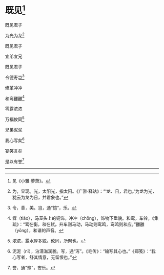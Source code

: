    

# 既见[^1]

既见君子

为光为龙[^2]

既见君子

宜弟宜兄

既见君子

令德寿岂[^3]

鞗革冲冲

和鸾雝雝[^4]

零露浓浓

万福攸同[^5]

兄弟泥泥

我心写矣[^6]

宴笑言矣

是以有誉[^7]

* * *

[^1]: 见《小雅·蓼萧》。
[^2]: 为，显现。光，太阳光，指太阳。《广雅·释诂》：“‘龙、日，君也。’为龙为光，犹云为龙为日，并君象也。”
[^3]: 令，善，美。岂，通“恺”，乐。
[^4]: 鞗（tiáo），马笼头上的铜饰。冲冲（chōng），饰物下垂貌。和鸾，车铃。《集疏》：“鸾在衡，和在轼。升车则马动，马动则鸾鸣，鸾鸣则和应。”雝雝（yōng），和谐的声音。
[^5]: 浓浓，露水厚多貌。攸同，所聚也。
[^6]: 泥泥（nǐ），沾濡滋润貌。写，通“泻”。《毛传》：“输写其心也。”《郑笺》：“我心写者，舒其情意，无留恨也。”
[^7]: 誉，通“豫”，安乐。